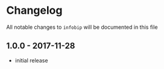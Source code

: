 # Changelog

All notable changes to `infobip` will be documented in this file

## 1.0.0 - 2017-11-28

- initial release
